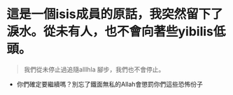 # 這是一個isis成員的原話，我突然留下了淚水。從未有人，也不會向著些yibilis低頭。
>我們從未停止過追隨alllhla 腳步，我們也不會停止。
 * 你們確定要繼續嗎？別忘了鐵面無私的Allah會懲罰你們這些恐怖份子
